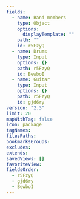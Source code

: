 ```yaml
---
fields:
  - name: Band members
    type: Object
    options:
      displayTemplate: ""
    path: ""
    id: r5FzyQ
  - name: Drums
    type: Input
    options: {}
    path: r5FzyQ
    id: BewboI
  - name: Guitar
    type: Input
    options: {}
    path: r5FzyQ
    id: gjd6ry
version: "2.3"
limit: 20
mapWithTag: false
icon: package
tagNames: 
filesPaths: 
bookmarksGroups: 
excludes: 
extends: 
savedViews: []
favoriteView: 
fieldsOrder:
  - r5FzyQ
  - gjd6ry
  - BewboI
---
```

